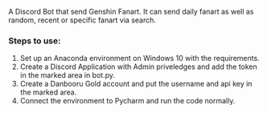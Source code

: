 A Discord Bot that send Genshin Fanart. It can send daily fanart as well as random, recent or specific fanart via search. 

### Steps to use: 
1. Set up an Anaconda environment on Windows 10 with the requirements. 
2. Create a Discord Application with Admin priveledges and add the token in the marked area in bot.py.
3. Create a Danbooru Gold account and put the username and api key in the marked area. 
4. Connect the environment to Pycharm and run the code normally.
